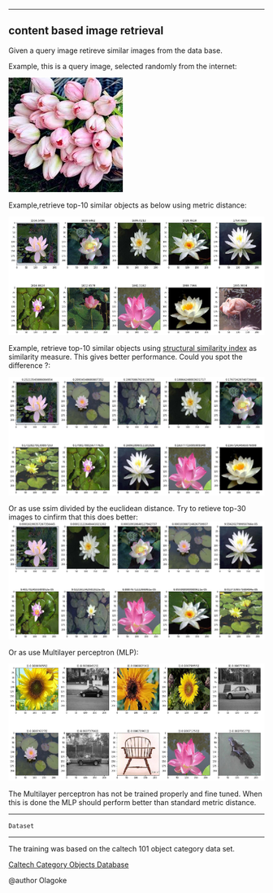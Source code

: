

-----------------------------------
content based image retrieval
------------------------------

Given a query image retireve similar images from the data base.


Example, this is a query image, selected randomly from the internet:

![alt-text](https://github.com/adderbyte/content_based_image_retrieval/blob/master/data_file/test2.jpg)

Example,retrieve top-10 similar objects as below using metric distance:

![alt-text](https://github.com/adderbyte/content_based_image_retrieval/blob/master/data_file/screen_top.png)

Example, retrieve top-10 similar objects using  [structural similarity index](https://ece.uwaterloo.ca/~z70wang/publications/ssim.pdf) as similarity measure. This gives better performance. Could you spot the difference ?:

![alt-text](https://github.com/adderbyte/content_based_image_retrieval/blob/master/data_file/ssims.png)

Or as use ssim divided by the euclidean distance. Try to retieve top-30 images to cinfirm that this does better:
![alt-text](https://github.com/adderbyte/content_based_image_retrieval/blob/master/data_file/ssim_divided_by_euclid.png)


Or as use Multilayer perceptron (MLP):

![alt-text](https://github.com/adderbyte/content_based_image_retrieval/blob/master/data_file/mlp.png)

The Multilayer perceptron has not be trained properly and fine tuned. When this is done the MLP should perform
better than standard metric distance.


-----------------------------------

    Dataset
------------------------------
The training was based on the caltech 101 object category data set.

[Caltech Category Objects Database](http://www.vision.caltech.edu/Image_Datasets/Caltech101/Caltech101.html#Download)








@author Olagoke
